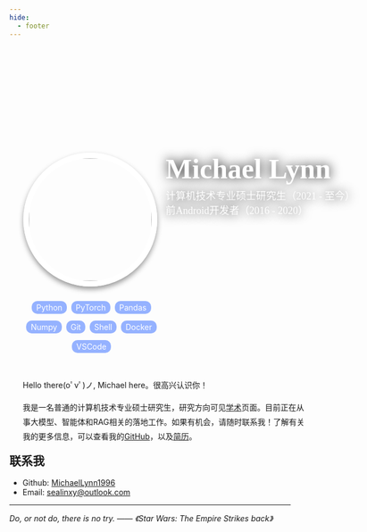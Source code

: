 ```yaml
---
hide:
  - footer
---
```

<style>
        /* * {
            padding: 0;
            margin: 0;
            box-sizing: border-box;
        }

        body {
            width: 100%;
            height: 100vh;
            display: flex;
            justify-content: center;
            align-items: center;
            background-image: linear-gradient(to top, #9795f0 0%, #fbc8d4 100%);
        } */

        .shell {
            width: 780px;
            height: 580px;
            /* background: #ffffff; */
            position: relative;
        }

        .head {
            height: 350px;
            position: relative;
            overflow: hidden;
            z-index: 1;
        }

        .head::before {
            content: '';
            width: 100%;
            height: 100%;
            position: absolute;
            background: url("../assets/images/v2-49125ac9375ff2dc4510ebcfca1a03c2_r1.jpg");
            background-size: cover;
            z-index: -1;
            transform: skewY(-4deg);
            transform-origin: 0 0;
        }

        .cover {
            position: absolute;
            top: 190px;
            left: 25px;
            width: 220px;
            z-index: 2;
            border-radius: 500px;
            border: 10px #fff solid;
            box-shadow: 0 5px 10px #00000065;
        }

        .data {
            padding: 190px 0 0 280px;
            text-shadow: 0 0 20px #000;
        }

        .data .title1 {
            color: white;
            font-size: 50px;
            font: 900 50px '';
            margin-bottom: 5px;
            position: relative;
        }

        .data .title1 span {
            position: absolute;
            top: 17px;
            margin-left: 12px;
            background: #ffe44c;
            border-radius: 5px;
            color: #000000;
            font-size: 14px;
            padding: 0px 4px;
        }

        .data .title2 {
            color: #fff;
            font: 500 18px '';
        }

        .foot {
            line-height: 26px;
            /* color: #444; */
        }

        .tags {
            padding-left: 24px;
            padding-top: 100px;
            width: 250px;
            float: left;
            text-align: center;
        }

        .tag {
            background: rgb(149, 178, 255);
            color: #fff;
            border-radius: 10px;
            padding: 3px 8px;
            font-size: 14px;
            margin-right: 4px;
            line-height: 35px;
            cursor: pointer;
        }

        .tag:hover {
            background: #eee4ad;
            color: #444;
        }

        .introduce {
            padding: 25px 0 0 24px;
            width: 510px;
            float: left;
        }

    </style>
<!-- Hello there(oﾟvﾟ)ノ, Michael here. -->

<!-- 很高兴认识你。 -->

<!-- *** -->

<!-- ## 关于我 -->

<!-- <div>
<div style="float: left;"><img src="../assets/images/portrait.jpg" alt="" width="200" height="200" margin-top="16"></div>
<div style="overflow: hidden; margin-left:16px"><ul>
<li><b>计算机技术专业硕士研究生（2021 - 至今）</b>，研究方向可见<a href="../../academic/" title="学术">学术</a>页面。</li>
<li><b>前Android开发者（2016 - 2020）。</b></li>
<li>目前正在积极寻找业界的工作机会，主要侧重于音频、音乐和语音的人工智能技术。如果有机会，请随时联系我！了解有关我的更多信息，可以查看我的<a href="https://github.com/MichaelLynn1996" title="GitHub">GitHub</a>，以及<a href="../assets/resume_zh.pdf" title="简历">简历</a>。</li>
</ul></div>
</div>
<div></div> -->
<div class="shell">
        <img src="./assets/images/portrait.jpg" alt="" class="cover">
        <div class="head">
            <div class="data">
                <div class="title1">Michael Lynn</div>
                <div class="title2">计算机技术专业硕士研究生（2021 - 至今）</div>
                <div class="title2">前Android开发者（2016 - 2020）</div>
            </div>
        </div>
        <div class="foot">
            <div class="tags">
                <span class="tag">Python</span>
                <span class="tag">PyTorch</span>
                <span class="tag">Pandas</span>
                <span class="tag">Numpy</span>
                <span class="tag">Git</span>
                <span class="tag">Shell</span>
                <span class="tag">Docker</span>
                <span class="tag">VSCode</span>
            </div>
            <div class="introduce">
                <p>Hello there(oﾟvﾟ)ノ, Michael here。很高兴认识你！</p>
                <p>
                    我是一名普通的计算机技术专业硕士研究生，研究方向可见<a href="../../academic/" title="学术">学术</a>页面。目前正在从事大模型、智能体和RAG相关的落地工作。如果有机会，请随时联系我！了解有关我的更多信息，可以查看我的<a href="https://github.com/MichaelLynn1996" title="GitHub">GitHub</a>，以及<a href="../assets/resume_zh.pdf" title="简历">简历</a>。
                </p>
            </div>
        </div>
    </div>

***

## 联系我

- Github: [MichaelLynn1996](https://github.com/MichaelLynn1996)
- Email: [sealinxy@outlook.com](mailto:sealinxy@outlook.com)

***

*Do, or not do, there is no try.
—— 《Star Wars: The Empire Strikes back》*